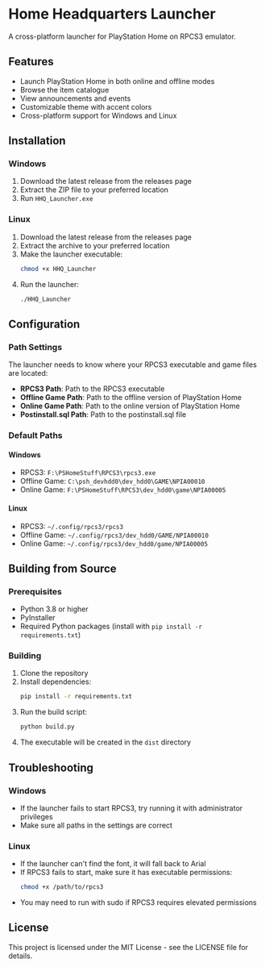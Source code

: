 # Home Headquarters Launcher

A cross-platform launcher for PlayStation Home on RPCS3 emulator.

## Features

- Launch PlayStation Home in both online and offline modes
- Browse the item catalogue
- View announcements and events
- Customizable theme with accent colors
- Cross-platform support for Windows and Linux

## Installation

### Windows

1. Download the latest release from the releases page
2. Extract the ZIP file to your preferred location
3. Run `HHQ_Launcher.exe`

### Linux

1. Download the latest release from the releases page
2. Extract the archive to your preferred location
3. Make the launcher executable:
   ```bash
   chmod +x HHQ_Launcher
   ```
4. Run the launcher:
   ```bash
   ./HHQ_Launcher
   ```

## Configuration

### Path Settings

The launcher needs to know where your RPCS3 executable and game files are located:

- **RPCS3 Path**: Path to the RPCS3 executable
- **Offline Game Path**: Path to the offline version of PlayStation Home
- **Online Game Path**: Path to the online version of PlayStation Home
- **Postinstall.sql Path**: Path to the postinstall.sql file 

### Default Paths

#### Windows
- RPCS3: `F:\PSHomeStuff\RPCS3\rpcs3.exe`
- Offline Game: `C:\psh_devhdd0\dev_hdd0\GAME\NPIA00010`
- Online Game: `F:\PSHomeStuff\RPCS3\dev_hdd0\game\NPIA00005`

#### Linux
- RPCS3: `~/.config/rpcs3/rpcs3`
- Offline Game: `~/.config/rpcs3/dev_hdd0/GAME/NPIA00010`
- Online Game: `~/.config/rpcs3/dev_hdd0/game/NPIA00005`

## Building from Source

### Prerequisites

- Python 3.8 or higher
- PyInstaller
- Required Python packages (install with `pip install -r requirements.txt`)

### Building

1. Clone the repository
2. Install dependencies:
   ```bash
   pip install -r requirements.txt
   ```
3. Run the build script:
   ```bash
   python build.py
   ```
4. The executable will be created in the `dist` directory

## Troubleshooting

### Windows

- If the launcher fails to start RPCS3, try running it with administrator privileges
- Make sure all paths in the settings are correct

### Linux

- If the launcher can't find the font, it will fall back to Arial
- If RPCS3 fails to start, make sure it has executable permissions:
  ```bash
  chmod +x /path/to/rpcs3
  ```
- You may need to run with sudo if RPCS3 requires elevated permissions

## License

This project is licensed under the MIT License - see the LICENSE file for details. 

